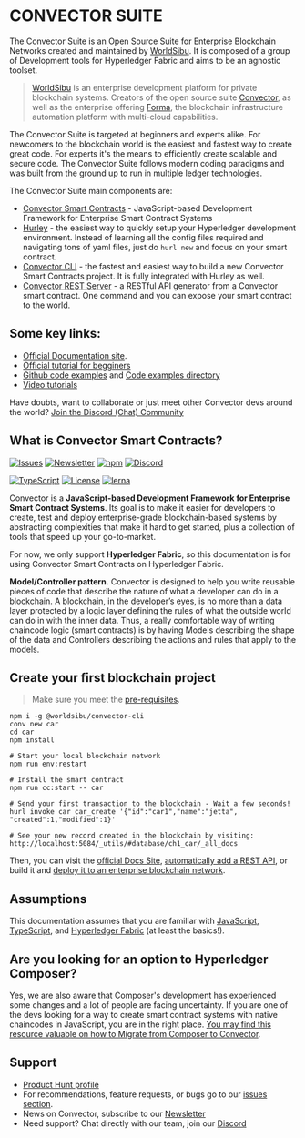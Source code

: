 # CONVECTOR SUITE

The Convector Suite is an Open Source Suite for Enterprise Blockchain Networks created and maintained by [WorldSibu](https://worldsibu.tech). It is composed of a group of Development tools for Hyperledger Fabric and aims to be an agnostic toolset.

> [WorldSibu](https://worldsibu.tech?ref=github) is an enterprise development platform for private blockchain systems. Creators of the open source suite [Convector](https://worldsibu.tech/convector?ref=github), as well as the enterprise offering [Forma](https://worldsibu.tech/forma?ref=github), the blockchain infrastructure automation platform with multi-cloud capabilities.

The Convector Suite is targeted at beginners and experts alike. For newcomers to the blockchain world is the easiest and fastest way to create great code. For experts it's the means to efficiently create scalable and secure code. The Convector Suite follows modern coding paradigms and was built from the ground up to run in multiple ledger technologies.

The Convector Suite main components are:

* <a href="https://worldsibu.tech/convector/convector-smart-contracts?ref=github" target="_blank">Convector Smart Contracts</a> - JavaScript-based Development Framework for Enterprise Smart Contract Systems
* <a href="https://worldsibu.tech/convector/hurley-development-environment?ref=github" target="_blank">Hurley</a> - the easiest way to quickly setup your Hyperledger development environment. Instead of learning all the config files required and navigating tons of yaml files, just do `hurl new` and focus on your smart contract.
* <a href="https://github.com/worldsibu/convector-cli" target="_blank">Convector CLI</a> - the fastest and easiest way to build a new Convector Smart Contracts project. It is fully integrated with Hurley as well.
* <a href="https://github.com/worldsibu/convector-rest-api" target="_blank">Convector REST Server</a> - a RESTful API generator from a Convector smart contract. One command and you can expose your smart contract to the world.

## Some key links:

* [Official Documentation site](https://docs.worldsibu.com/convector).
* [Official tutorial for begginers](https://docs.worldsibu.com/article/99-tutorial-getting-started)
* [Github code examples](https://github.com/worldsibu) and [Code examples directory](https://docs.worldsibu.com/article/73-code-samples)
* [Video tutorials](https://www.youtube.com/watch?v=BmVNMR-O_os&list=PL-1Vd1bTiSr_i2qeqeHCUWaD74ymRvidb)

Have doubts, want to collaborate or just meet other Convector devs around the world? <a href="https://covalentx.com/convector-community/" target="_blank">
        <i class="fab fa-discord"></i>Join the Discord (Chat) Community
    </a>

## What is Convector Smart Contracts?

[![Issues](https://img.shields.io/github/issues-raw/@worldsibu/convector.svg)](https://github.com/hyperledger-labs/convector/issues)
[![Newsletter](https://img.shields.io/badge/Newsletter--orange.svg)](https://worldsibu.tech/subscribe/)
[![npm](https://img.shields.io/npm/v/@worldsibu/convector-core-chaincode.svg)](https://www.npmjs.com/package/@worldsibu/convector-core-chaincode)
[![Discord](https://img.shields.io/discord/469152206638284800.svg)](https://discord.gg/twRwpWt)

[![TypeScript](https://badges.frapsoft.com/typescript/code/typescript.svg?v=101)](https://github.com/ellerbrock/typescript-badges/)
[![License](https://img.shields.io/badge/License-Apache%202.0-blue.svg)](https://opensource.org/licenses/Apache-2.0)
[![lerna](https://img.shields.io/badge/maintained%20with-lerna-cc00ff.svg)](https://lernajs.io/)

Convector is a **JavaScript-based Development Framework for Enterprise Smart Contract Systems**. Its goal is to make it easier for developers to create, test and deploy enterprise-grade blockchain-based systems by abstracting complexities that make it hard to get started, plus a collection of tools that speed up your go-to-market.

For now, we only support **Hyperledger Fabric**, so this documentation is for using Convector Smart Contracts on Hyperledger Fabric.

**Model/Controller pattern.**  Convector is designed to help you write reusable pieces of code that describe the nature of what a developer can do in a blockchain. A blockchain, in the developer’s eyes, is no more than a data layer protected by a logic layer defining the rules of what the outside world can do in with the inner data. Thus, a really comfortable way of writing chaincode logic (smart contracts) is by having Models describing the shape of the data and Controllers describing the actions and rules that apply to the models.

## Create your first blockchain project

> Make sure you meet the [pre-requisites](https://docs.worldsibu.com/article/71-getting-started#prerequisites).

```
npm i -g @worldsibu/convector-cli
conv new car
cd car
npm install

# Start your local blockchain network
npm run env:restart

# Install the smart contract
npm run cc:start -- car

# Send your first transaction to the blockchain - Wait a few seconds!
hurl invoke car car_create '{"id":"car1","name":"jetta", "created":1,"modified":1}'

# See your new record created in the blockchain by visiting: http://localhost:5084/_utils/#database/ch1_car/_all_docs
```

Then, you can visit the [official Docs Site](https://docs.worldsibu.com/convector), [automatically add a REST API](https://github.com/worldsibu/convector-rest-api), or build it and [deploy it to an enterprise blockchain network](https://docs.worldsibu.com/forma/tutorial).

## Assumptions

This documentation assumes that you are familiar with [JavaScript](https://developer.mozilla.org/en-US/docs/Web/JavaScript/A_re-introduction_to_JavaScript), [TypeScript](https://www.typescriptlang.org/docs/handbook/typescript-in-5-minutes.html), and [Hyperledger Fabric](https://hyperledger-fabric.readthedocs.io/en/release-1.3/) (at least the basics!).

## Are you looking for an option to Hyperledger Composer?

Yes, we are also aware that Composer's development has experienced some changes and a lot of people are facing uncertainty. If you are one of the devs looking for a way to create smart contract systems with native chaincodes in JavaScript, you are in the right place. <a href="https://medium.com/worldsibu/migrating-from-hyperledger-composer-to-convector-framework-marbles-example-7056b0c0f8f1" target="_blank">You may find this resource valuable on how to Migrate from Composer to Convector</a>.

## Support

* [Product Hunt profile](https://www.producthunt.com/posts/convector-smart-contracts)
* For recommendations, feature requests, or bugs go to our [issues section](https://github.com/hyperledger-labs/convector/issues).
* News on Convector, subscribe to our [Newsletter](https://worldsibu.tech/subscribe/)
* Need support? Chat directly with our team, join our [Discord](https://covalentx.com/convector-community/)
